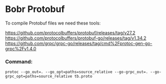 # Bobr Protobuf

To compile Protobuf files we need these tools:

https://github.com/protocolbuffers/protobuf/releases/tag/v27.2
https://github.com/protocolbuffers/protobuf-go/releases/tag/v1.34.2
https://github.com/grpc/grpc-go/releases/tag/cmd%2Fprotoc-gen-go-grpc%2Fv1.4.0

### Command:

```shell
protoc --go_out=. --go_opt=paths=source_relative --go-grpc_out=. --go-grpc_opt=paths=source_relative tb.proto
```
